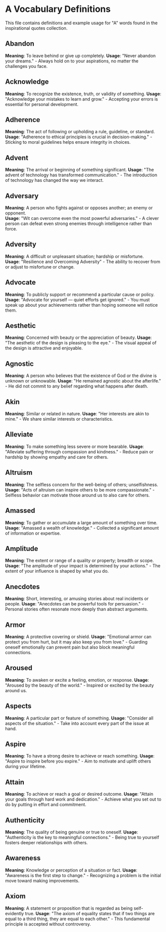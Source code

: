 # A Vocabulary Definitions

This file contains definitions and example usage for "A" words found in the inspirational quotes collection.

<!-- Add vocabulary words here following the format:
## WordName

**Meaning**: Clear, concise definition of the word.
**Usage**: "Quote or example sentence." - Explanation of the usage context.
-->

## Abandon

**Meaning**: To leave behind or give up completely.
**Usage**: "Never abandon your dreams." - Always hold on to your aspirations, no matter the challenges you face.

## Acknowledge

**Meaning**: To recognize the existence, truth, or validity of something.
**Usage**: "Acknowledge your mistakes to learn and grow." - Accepting your errors is essential for personal development.

## Adherence

**Meaning**: The act of following or upholding a rule, guideline, or standard.
**Usage**: "Adherence to ethical principles is crucial in decision-making." - Sticking to moral guidelines helps ensure integrity in choices.

## Advent

**Meaning**: The arrival or beginning of something significant.
**Usage**: "The advent of technology has transformed communication." - The introduction of technology has changed the way we interact.

## Adversary

**Meaning**: A person who fights against or opposes another; an enemy or opponent.  
**Usage**: "Wit can overcome even the most powerful adversaries." - A clever person can defeat even strong enemies through intelligence rather than force.

## Adversity

**Meaning**: A difficult or unpleasant situation; hardship or misfortune.  
**Usage**: "Resilience and Overcoming Adversity" - The ability to recover from or adjust to misfortune or change.

## Advocate

**Meaning**: To publicly support or recommend a particular cause or policy.  
**Usage**: "Advocate for yourself — quiet efforts get ignored." - You must speak up about your achievements rather than hoping someone will notice them.

## Aesthetic

**Meaning**: Concerned with beauty or the appreciation of beauty.
**Usage**: "The aesthetic of the design is pleasing to the eye." - The visual appeal of the design is attractive and enjoyable.

## Agnostic

**Meaning**: A person who believes that the existence of God or the divine is unknown or unknowable.
**Usage**: "He remained agnostic about the afterlife." - He did not commit to any belief regarding what happens after death.

## Akin

**Meaning**: Similar or related in nature.
**Usage**: "Her interests are akin to mine." - We share similar interests or characteristics.

## Alleviate

**Meaning**: To make something less severe or more bearable.
**Usage**: "Alleviate suffering through compassion and kindness." - Reduce pain or hardship by showing empathy and care for others.

## Altruism

**Meaning**: The selfless concern for the well-being of others; unselfishness.
**Usage**: "Acts of altruism can inspire others to be more compassionate." - Selfless behavior can motivate those around us to also care for others.

## Amassed

**Meaning**: To gather or accumulate a large amount of something over time.
**Usage**: "Amassed a wealth of knowledge." - Collected a significant amount of information or expertise.

## Amplitude

**Meaning**: The extent or range of a quality or property; breadth or scope.
**Usage**: "The amplitude of your impact is determined by your actions." - The extent of your influence is shaped by what you do.

## Anecdotes

**Meaning**: Short, interesting, or amusing stories about real incidents or people.
**Usage**: "Anecdotes can be powerful tools for persuasion." - Personal stories often resonate more deeply than abstract arguments.

## Armor

**Meaning**: A protective covering or shield.
**Usage**: "Emotional armor can protect you from hurt, but it may also keep you from love." - Guarding oneself emotionally can prevent pain but also block meaningful connections.

## Aroused

**Meaning**: To awaken or excite a feeling, emotion, or response.
**Usage**: "Aroused by the beauty of the world." - Inspired or excited by the beauty around us.

## Aspects

**Meaning**: A particular part or feature of something.
**Usage**: "Consider all aspects of the situation." - Take into account every part of the issue at hand.

## Aspire

**Meaning**: To have a strong desire to achieve or reach something.
**Usage**: "Aspire to inspire before you expire." - Aim to motivate and uplift others during your lifetime.

## Attain

**Meaning**: To achieve or reach a goal or desired outcome.
**Usage**: "Attain your goals through hard work and dedication." - Achieve what you set out to do by putting in effort and commitment.

## Authenticity

**Meaning**: The quality of being genuine or true to oneself.
**Usage**: "Authenticity is the key to meaningful connections." - Being true to yourself fosters deeper relationships with others.

## Awareness

**Meaning**: Knowledge or perception of a situation or fact.
**Usage**: "Awareness is the first step to change." - Recognizing a problem is the initial move toward making improvements.

## Axiom

**Meaning**: A statement or proposition that is regarded as being self-evidently true.
**Usage**: "The axiom of equality states that if two things are equal to a third thing, they are equal to each other." - This fundamental principle is accepted without controversy.
